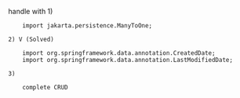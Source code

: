 handle with 
    1) 
    
        import jakarta.persistence.ManyToOne;
    
    2) V (Solved)
    
        import org.springframework.data.annotation.CreatedDate;
        import org.springframework.data.annotation.LastModifiedDate;
    
    3) 

        complete CRUD